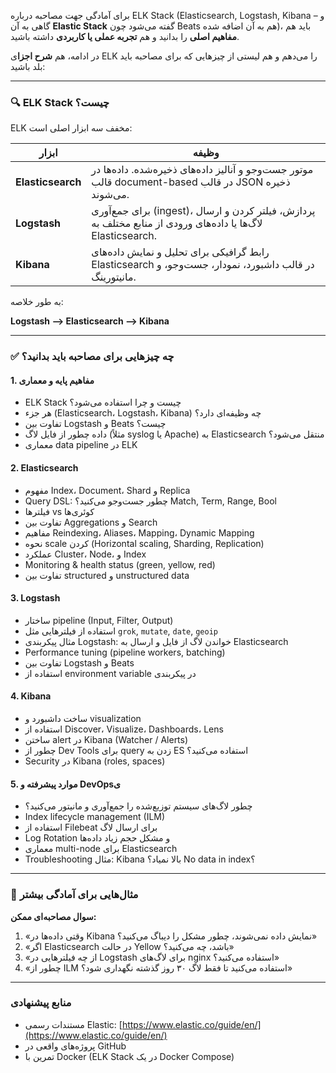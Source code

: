 برای آمادگی جهت مصاحبه درباره ELK Stack (Elasticsearch, Logstash, Kibana – و گاهی به آن **Elastic Stack** گفته می‌شود چون Beats هم به آن اضافه شده)، باید هم **مفاهیم اصلی** را بدانید و هم **تجربه عملی یا کاربردی** داشته باشید.

در ادامه، هم **شرح اجزا**ی ELK را می‌دهم و هم لیستی از چیزهایی که برای مصاحبه باید بلد باشید:

---

### 🔍 ELK Stack چیست؟

ELK مخفف سه ابزار اصلی است:

| ابزار             | وظیفه                                                                                                        |
| ----------------- | ------------------------------------------------------------------------------------------------------------ |
| **Elasticsearch** | موتور جست‌وجو و آنالیز داده‌های ذخیره‌شده. داده‌ها در قالب document-based در قالب JSON ذخیره می‌شوند.        |
| **Logstash**      | برای جمع‌آوری (ingest)، پردازش، فیلتر کردن و ارسال لاگ‌ها یا داده‌های ورودی از منابع مختلف به Elasticsearch. |
| **Kibana**        | رابط گرافیکی برای تحلیل و نمایش داده‌های Elasticsearch در قالب داشبورد، نمودار، جست‌وجو، و مانیتورینگ.       |

به طور خلاصه:

**Logstash --> Elasticsearch --> Kibana**

---

### ✅ چه چیزهایی برای مصاحبه باید بدانید؟

#### 1. **مفاهیم پایه و معماری**

* ELK Stack چیست و چرا استفاده می‌شود؟
* هر جزء (Elasticsearch، Logstash، Kibana) چه وظیفه‌ای دارد؟
* تفاوت بین Logstash و Beats چیست؟
* داده چطور از فایل لاگ (مثلاً syslog یا Apache) به Elasticsearch منتقل می‌شود؟
* معماری data pipeline در ELK

#### 2. **Elasticsearch**

* مفهوم Index، Document، Shard و Replica
* Query DSL: چطور جست‌وجو می‌کنید؟ Match, Term, Range, Bool
* فیلترها vs کوئری‌ها
* تفاوت بین Aggregations و Search
* مفاهیم Reindexing، Aliases، Mapping، Dynamic Mapping
* نحوه scale کردن (Horizontal scaling, Sharding, Replication)
* عملکرد Cluster، Node، و Index
* Monitoring & health status (green, yellow, red)
* تفاوت بین structured و unstructured data

#### 3. **Logstash**

* ساختار pipeline (Input, Filter, Output)
* استفاده از فیلترهایی مثل `grok`, `mutate`, `date`, `geoip`
* مثال پیکربندی Logstash: خواندن لاگ از فایل و ارسال به Elasticsearch
* Performance tuning (pipeline workers, batching)
* تفاوت بین Logstash و Beats
* استفاده از environment variable در پیکربندی

#### 4. **Kibana**

* ساخت داشبورد و visualization
* استفاده از Discover، Visualize، Dashboards، Lens
* ساختن alert در Kibana (Watcher / Alerts)
* چطور از Dev Tools برای query زدن به ES استفاده می‌کنید؟
* Security در Kibana (roles, spaces)

#### 5. **موارد پیشرفته و DevOpsی**

* چطور لاگ‌های سیستم توزیع‌شده را جمع‌آوری و مانیتور می‌کنید؟
* Index lifecycle management (ILM)
* استفاده از Filebeat برای ارسال لاگ
* Log Rotation و مشکل حجم زیاد داده‌ها
* معماری multi-node برای Elasticsearch
* Troubleshooting مثال: Kibana بالا نمیاد؟ No data in index؟

---

### 🎯 مثال‌هایی برای آمادگی بیشتر

**سوال مصاحبه‌ای ممکن:**

1. «وقتی داده‌ها در Kibana نمایش داده نمی‌شوند، چطور مشکل را دیباگ می‌کنید؟»
2. «اگر Elasticsearch در حالت Yellow باشد، چه می‌کنید؟»
3. «از چه فیلترهایی در Logstash برای لاگ‌های nginx استفاده می‌کنید؟»
4. «چطور از ILM استفاده می‌کنید تا فقط لاگ ۳۰ روز گذشته نگهداری شود؟»

---

### منابع پیشنهادی

* مستندات رسمی Elastic: [https://www.elastic.co/guide/en/](https://www.elastic.co/guide/en/)
* پروژه‌های واقعی در GitHub
* تمرین با Docker (ELK Stack در یک Docker Compose)

